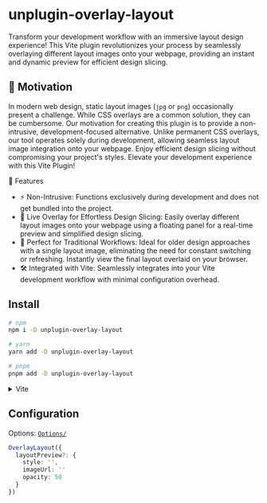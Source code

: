 # unplugin-overlay-layout

Transform your development workflow with an immersive layout design experience! This Vite plugin revolutionizes your process by seamlessly overlaying different layout images onto your webpage, providing an instant and dynamic preview for efficient design slicing.

## 💪 Motivation

In modern web design, static layout images (`jpg` or `png`) occasionally present a challenge. While CSS overlays are a common solution, they can be cumbersome. Our motivation for creating this plugin is to provide a non-intrusive, development-focused alternative. Unlike permanent CSS overlays, our tool operates solely during development, allowing seamless layout image integration onto your webpage. Enjoy efficient design slicing without compromising your project's styles. Elevate your development experience with this Vite Plugin!

🚀 Features

- ⚡ Non-Intrusive: Functions exclusively during development and does not get bundled into the project.
- 🎨 Live Overlay for Effortless Design Slicing: Easily overlay different layout images onto your webpage using a floating panel for a real-time preview and simplified design slicing.
- 🚀 Perfect for Traditional Workflows: Ideal for older design approaches with a single layout image, eliminating the need for constant switching or refreshing. Instantly view the final layout overlaid on your browser.
- 🛠 Integrated with Vite: Seamlessly integrates into your Vite development workflow with minimal configuration overhead.

## Install

```bash
# npm
npm i -D unplugin-overlay-layout

# yarn
yarn add -D unplugin-overlay-layout

# pnpm
pnpm add -D unplugin-overlay-layout
```

<details>
<summary>Vite</summary><br>

```ts
// vite.config.ts
import OverlayLayout from 'unplugin-overlay-layout/vite'

export default defineConfig({
  plugins: [
    OverlayLayout({
      /* options */
      layoutPreview: {
        style: {
          position: 'absolute',
          margin: 'auto',
          inset: '0',
          width: '13.34rem',
          height: '7.5rem'
        },
        imageUrl: 'https://picsum.photos/200/300'
      }
    })
  ]
})
```

Example: [`playground/`](./playground/)

<br></details>

## Configuration

Options: [`Options/`](./src/types.ts)

```ts
OverlayLayout({
  layoutPreview?: {
    style: '',
    imageUrl: ''
    opacity: 50
  }
})
```
